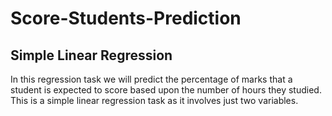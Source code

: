 # Score-Students-Prediction

## Simple Linear Regression

In this regression task we will predict the percentage of marks that a student is expected to score based upon the number of hours they studied. This is a simple linear regression task as it involves just two variables.
